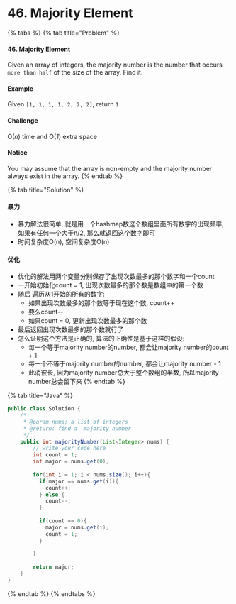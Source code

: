 # 46. Majority Element

{% tabs %}
{% tab title="Problem" %}
#### 46. Majority Element

Given an array of integers, the majority number is the number that occurs `more than half` of the size of the array. Find it.

#### Example

Given `[1, 1, 1, 1, 2, 2, 2]`, return `1`

#### Challenge

O\(_n_\) time and O\(_1_\) extra space

#### Notice

You may assume that the array is non-empty and the majority number always exist in the array.
{% endtab %}

{% tab title="Solution" %}
#### 暴力

* 暴力解法很简单, 就是用一个hashmap数这个数组里面所有数字的出现频率, 如果有任何一个大于n/2, 那么就返回这个数字即可
* 时间复杂度O\(n\), 空间复杂度O\(n\)

#### 优化

* 优化的解法用两个变量分别保存了出现次数最多的那个数字和一个count
* 一开始初始化count = 1, 出现次数最多的那个数是数组中的第一个数
* 随后 遍历从1开始的所有的数字:
  * 如果出现次数最多的那个数等于现在这个数, count++
  * 要么count--
  * 如果count = 0, 更新出现次数最多的那个数
* 最后返回出现次数最多的那个数就行了
* 怎么证明这个方法是正确的, 算法的正确性是基于这样的假设:
  * 每一个等于majority number的number, 都会让majority number的count + 1
  * 每一个不等于majority number的number, 都会让majority number - 1
  * 此消彼长, 因为majority number总大于整个数组的半数, 所以majority number总会留下来
{% endtab %}

{% tab title="Java" %}
```java
public class Solution {
    /*
     * @param nums: a list of integers
     * @return: find a  majority number
     */
    public int majorityNumber(List<Integer> nums) {
        // write your code here
        int count = 1;
        int major = nums.get(0);
        
        for(int i = 1; i < nums.size(); i++){
          if(major == nums.get(i)){
            count++;
          } else {
            count--;
          }
          
          if(count == 0){
            major = nums.get(i);
            count = 1;
          } 
          
        }
        
        return major;
    }
}
```
{% endtab %}
{% endtabs %}

